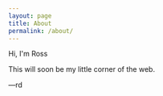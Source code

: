 ```yaml
---
layout: page
title: About
permalink: /about/
---
```


Hi, I'm Ross

This will soon be my little corner of the web.

—rd